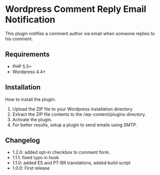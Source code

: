 # Wordpress Comment Reply Email Notification

This plugin notifies a comment author via email when someone replies to his comment.

## Requirements
* PHP 5.5+
* Wordpress 4.4+

## Installation

How to install the plugin:

1. Upload the ZIP file to your Wordpress installation directory
2. Extract the ZIP file contents to the /wp-content/plugins directory.
3. Activate the plugin.
4. For better results, setup a plugin to send emails using SMTP.

## Changelog
* 1.2.0: added opt-in checkbox to comment form.
* 1.1.1: fixed typo in hook
* 1.1.0: added ES and PT-BR translations, added build script
* 1.0.0: First release
